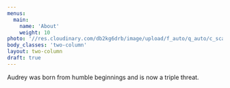 ```yaml
---
menus:
  main:
    name: 'About'
    weight: 10
photo: '//res.cloudinary.com/db2kg6drb/image/upload/f_auto/q_auto/c_scale,w_0.5/headshot2'
body_classes: 'two-column'
layout: two-column
draft: true
---
```

Audrey was born from humble beginnings and is now a triple threat.

